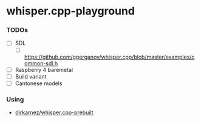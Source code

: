 whisper.cpp-playground
======================
### TODOs
- [ ] SDL
  - [ ] https://github.com/ggerganov/whisper.cpp/blob/master/examples/common-sdl.h
- [ ] Raspberry 4 baremetal
- [ ] Build variant
- [ ] Cantonese models
### Using
- [dirkarnez/whisper.cpp-prebuilt](https://github.com/dirkarnez/whisper.cpp-prebuilt)

